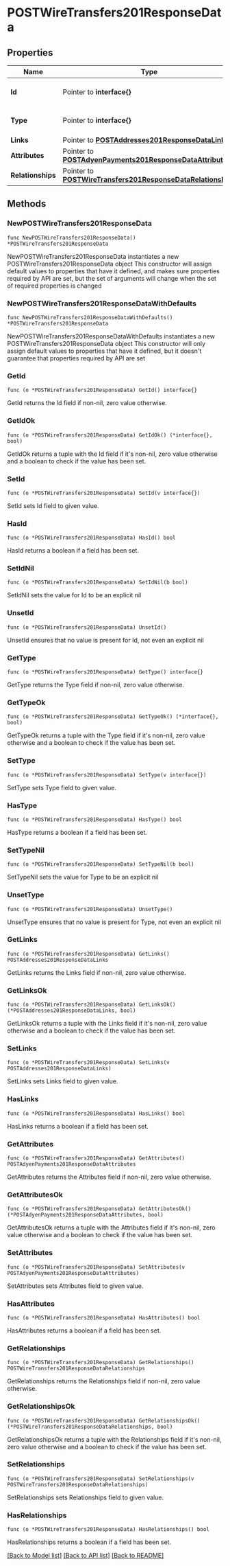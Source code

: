 # POSTWireTransfers201ResponseData

## Properties

Name | Type | Description | Notes
------------ | ------------- | ------------- | -------------
**Id** | Pointer to **interface{}** | The resource&#39;s id | [optional] 
**Type** | Pointer to **interface{}** | The resource&#39;s type | [optional] 
**Links** | Pointer to [**POSTAddresses201ResponseDataLinks**](POSTAddresses201ResponseDataLinks.md) |  | [optional] 
**Attributes** | Pointer to [**POSTAdyenPayments201ResponseDataAttributes**](POSTAdyenPayments201ResponseDataAttributes.md) |  | [optional] 
**Relationships** | Pointer to [**POSTWireTransfers201ResponseDataRelationships**](POSTWireTransfers201ResponseDataRelationships.md) |  | [optional] 

## Methods

### NewPOSTWireTransfers201ResponseData

`func NewPOSTWireTransfers201ResponseData() *POSTWireTransfers201ResponseData`

NewPOSTWireTransfers201ResponseData instantiates a new POSTWireTransfers201ResponseData object
This constructor will assign default values to properties that have it defined,
and makes sure properties required by API are set, but the set of arguments
will change when the set of required properties is changed

### NewPOSTWireTransfers201ResponseDataWithDefaults

`func NewPOSTWireTransfers201ResponseDataWithDefaults() *POSTWireTransfers201ResponseData`

NewPOSTWireTransfers201ResponseDataWithDefaults instantiates a new POSTWireTransfers201ResponseData object
This constructor will only assign default values to properties that have it defined,
but it doesn't guarantee that properties required by API are set

### GetId

`func (o *POSTWireTransfers201ResponseData) GetId() interface{}`

GetId returns the Id field if non-nil, zero value otherwise.

### GetIdOk

`func (o *POSTWireTransfers201ResponseData) GetIdOk() (*interface{}, bool)`

GetIdOk returns a tuple with the Id field if it's non-nil, zero value otherwise
and a boolean to check if the value has been set.

### SetId

`func (o *POSTWireTransfers201ResponseData) SetId(v interface{})`

SetId sets Id field to given value.

### HasId

`func (o *POSTWireTransfers201ResponseData) HasId() bool`

HasId returns a boolean if a field has been set.

### SetIdNil

`func (o *POSTWireTransfers201ResponseData) SetIdNil(b bool)`

 SetIdNil sets the value for Id to be an explicit nil

### UnsetId
`func (o *POSTWireTransfers201ResponseData) UnsetId()`

UnsetId ensures that no value is present for Id, not even an explicit nil
### GetType

`func (o *POSTWireTransfers201ResponseData) GetType() interface{}`

GetType returns the Type field if non-nil, zero value otherwise.

### GetTypeOk

`func (o *POSTWireTransfers201ResponseData) GetTypeOk() (*interface{}, bool)`

GetTypeOk returns a tuple with the Type field if it's non-nil, zero value otherwise
and a boolean to check if the value has been set.

### SetType

`func (o *POSTWireTransfers201ResponseData) SetType(v interface{})`

SetType sets Type field to given value.

### HasType

`func (o *POSTWireTransfers201ResponseData) HasType() bool`

HasType returns a boolean if a field has been set.

### SetTypeNil

`func (o *POSTWireTransfers201ResponseData) SetTypeNil(b bool)`

 SetTypeNil sets the value for Type to be an explicit nil

### UnsetType
`func (o *POSTWireTransfers201ResponseData) UnsetType()`

UnsetType ensures that no value is present for Type, not even an explicit nil
### GetLinks

`func (o *POSTWireTransfers201ResponseData) GetLinks() POSTAddresses201ResponseDataLinks`

GetLinks returns the Links field if non-nil, zero value otherwise.

### GetLinksOk

`func (o *POSTWireTransfers201ResponseData) GetLinksOk() (*POSTAddresses201ResponseDataLinks, bool)`

GetLinksOk returns a tuple with the Links field if it's non-nil, zero value otherwise
and a boolean to check if the value has been set.

### SetLinks

`func (o *POSTWireTransfers201ResponseData) SetLinks(v POSTAddresses201ResponseDataLinks)`

SetLinks sets Links field to given value.

### HasLinks

`func (o *POSTWireTransfers201ResponseData) HasLinks() bool`

HasLinks returns a boolean if a field has been set.

### GetAttributes

`func (o *POSTWireTransfers201ResponseData) GetAttributes() POSTAdyenPayments201ResponseDataAttributes`

GetAttributes returns the Attributes field if non-nil, zero value otherwise.

### GetAttributesOk

`func (o *POSTWireTransfers201ResponseData) GetAttributesOk() (*POSTAdyenPayments201ResponseDataAttributes, bool)`

GetAttributesOk returns a tuple with the Attributes field if it's non-nil, zero value otherwise
and a boolean to check if the value has been set.

### SetAttributes

`func (o *POSTWireTransfers201ResponseData) SetAttributes(v POSTAdyenPayments201ResponseDataAttributes)`

SetAttributes sets Attributes field to given value.

### HasAttributes

`func (o *POSTWireTransfers201ResponseData) HasAttributes() bool`

HasAttributes returns a boolean if a field has been set.

### GetRelationships

`func (o *POSTWireTransfers201ResponseData) GetRelationships() POSTWireTransfers201ResponseDataRelationships`

GetRelationships returns the Relationships field if non-nil, zero value otherwise.

### GetRelationshipsOk

`func (o *POSTWireTransfers201ResponseData) GetRelationshipsOk() (*POSTWireTransfers201ResponseDataRelationships, bool)`

GetRelationshipsOk returns a tuple with the Relationships field if it's non-nil, zero value otherwise
and a boolean to check if the value has been set.

### SetRelationships

`func (o *POSTWireTransfers201ResponseData) SetRelationships(v POSTWireTransfers201ResponseDataRelationships)`

SetRelationships sets Relationships field to given value.

### HasRelationships

`func (o *POSTWireTransfers201ResponseData) HasRelationships() bool`

HasRelationships returns a boolean if a field has been set.


[[Back to Model list]](../README.md#documentation-for-models) [[Back to API list]](../README.md#documentation-for-api-endpoints) [[Back to README]](../README.md)


